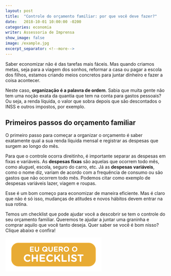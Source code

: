 ```yaml
---
layout: post
title:  "Controle do orçamento familiar: por que você deve fazer?"
date:   2018-10-01 10:00:00 -0200
categories: economia
writer: Assessoria de Imprensa
show_image: false
image: /example.jpg
excerpt_separator: <!--more-->
---
```

Saber economizar não é das tarefas mais fáceis. Mas quando criamos metas, seja para a viagem dos sonhos, reformar a casa ou pagar a escola dos filhos, estamos criando meios concretos para juntar dinheiro e fazer a coisa acontecer.

<!--more-->

Neste caso, **organização é a palavra de ordem**. Sabia que muita gente não tem uma noção exata da quantia que tem na conta para gastos pessoais? Ou seja, a renda líquida, o valor que sobra depois que são descontados o INSS e outros impostos, por exemplo.


## Primeiros passos do orçamento familiar

O primeiro passo para começar a organizar o orçamento é saber exatamente qual a sua renda líquida mensal e registrar as despesas que surgem ao longo do mês.

Para que o controle ocorra direitinho, é importante separar as despesas em fixas e variáveis. As **despesas fixas** são aquelas que ocorrem todo mês, como aluguel, escola, seguro do carro, etc. Já as **despesas variáveis**, como o nome diz, variam de acordo com a frequência de consumo ou são gastos que não ocorrem todo mês. Podemos citar como exemplo de despesas variáveis lazer, viagem e roupas.

Esse é um bom começo para economizar de maneira eficiente. Mas é claro que não é só isso, mudanças de atitudes e novos hábitos devem entrar na sua rotina. 

Temos um checklist que pode ajudar você a descobrir se tem o controle do seu orçamento familiar. Queremos te ajudar a juntar uma graninha e comprar aquilo que você tanto deseja. Quer saber se você é bom nisso? Clique abaixo e confira!

[![baixar](/img/blog/botao-5-dicas.png)](http://conteudo.egasosa.com.br/economia-familiar)
